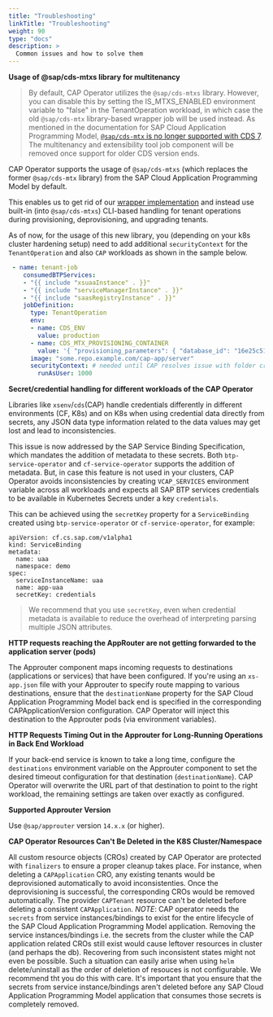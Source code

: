 ```yaml
---
title: "Troubleshooting"
linkTitle: "Troubleshooting"
weight: 90
type: "docs"
description: >
  Common issues and how to solve them
---
```


**Usage of @sap/cds-mtxs library for multitenancy**

> By default, CAP Operator utilizes the `@sap/cds-mtxs` library. However, you can disable this by setting the IS_MTXS_ENABLED environment variable to "false" in the TenantOperation workload, in which case the old `@sap/cds-mtx` library-based wrapper job will be used instead. As mentioned in the documentation for SAP Cloud Application Programming Model, [`@sap/cds-mtx` is no longer supported with CDS 7](https://cap.cloud.sap/docs/releases/jun23#migration-from-old-mtx). The multitenancy and extensibility tool job component will be removed once support for older CDS version ends.

CAP Operator supports the usage of `@sap/cds-mtxs` (which replaces the former `@sap/cds-mtx` library) from the SAP Cloud Application Programming Model by default.

This enables us to get rid of our [wrapper implementation](../concepts/operator-components/mtx-job/) and instead use built-in (into `@sap/cds-mtxs`) CLI-based handling for tenant operations during provisioning, deprovisioning, and upgrading tenants.

As of now, for the usage of this new library, you (depending on your k8s cluster hardening setup) need to add additional `securityContext` for the `TenantOperation` and also `CAP` workloads as shown in the sample below. 

``` yaml
 - name: tenant-job
    consumedBTPServices:
    - "{{ include "xsuaaInstance" . }}"
    - "{{ include "serviceManagerInstance" . }}"
    - "{{ include "saasRegistryInstance" . }}"
    jobDefinition:
      type: TenantOperation
      env:
      - name: CDS_ENV
        value: production
      - name: CDS_MTX_PROVISIONING_CONTAINER
        value: '{ "provisioning_parameters": { "database_id": "16e25c51-5455-4b17-a4d7-43545345345" } }'
      image: "some.repo.example.com/cap-app/server"
      securityContext: # needed until CAP resolves issue with folder creation in the root dir of the app container at runtime
        runAsUser: 1000
```

**Secret/credential handling for different workloads of the CAP Operator**

Libraries like `xsenv`/`cds`(CAP) handle credentials differently in different environments (CF, K8s) and on K8s when using credential data directly from secrets, any JSON data type information related to the data values may get lost and lead to inconsistencies.

This issue is now addressed by the SAP Service Binding Specification, which mandates the addition of metadata to these secrets. Both `btp-service-operator` and `cf-service-operator` supports the addition of metadata. But, in case this feature is not used in your clusters, CAP Operator avoids inconsistencies by creating `VCAP_SERVICES` environment variable across all workloads and expects all SAP BTP services credentials to be available in Kubernetes Secrets under a key `credentials`.

This can be achieved using the `secretKey` property for a `ServiceBinding` created using `btp-service-operator` or `cf-service-operator`, for example:

```
apiVersion: cf.cs.sap.com/v1alpha1
kind: ServiceBinding
metadata:
  name: uaa
  namespace: demo
spec:
  serviceInstanceName: uaa
  name: app-uaa
  secretKey: credentials
```

> We recommend that you use `secretKey`, even when credential metadata is available to reduce the overhead of interpreting parsing multiple JSON attributes.

**HTTP requests reaching the AppRouter are not getting forwarded to the application server (pods)**

The Approuter component maps incoming requests to destinations (applications or services) that have been configured. If you're using an `xs-app.json` file with your Approuter to specify route mapping to various destinations, ensure that the `destinationName` property for the 
SAP Cloud Application Programming Model back end is specified in the corresponding CAPApplicationVersion configuration. CAP Operator will inject this destination to the Approuter pods (via environment variables).


**HTTP Requests Timing Out in the Approuter for Long-Running Operations in Back End Workload**

If your back-end service is known to take a long time, configure the `destinations` environment variable on the Approuter component to set the desired timeout configuration for that destination (`destinationName`). CAP Operator will overwrite the URL part of that destination to point to the right workload, the remaining settings are taken over exactly as configured.

**Supported Approuter Version**

Use `@sap/approuter` version `14.x.x` (or higher).

**CAP Operator Resources Can't Be Deleted in the K8S Cluster/Namespace**

All custom resource objects (CROs) created by CAP Operator are protected with `finalizers` to ensure a proper cleanup takes place.
For instance, when deleting a `CAPApplication` CRO, any existing tenants would be deprovisioned automatically to avoid inconsistenties. Once the deprovisioning is successful, the corresponding CROs would be removed automatically.
The provider `CAPTenant` resource can't be deleted before deleting a consistent `CAPApplication`.
_NOTE_: CAP operator needs the `secrets` from service instances/bindings to exist for the entire lifecycle of the 
SAP Cloud Application Programming Model application. Removing the service instances/bindings i.e. the secrets from the cluster while the CAP application related CROs still exist would cause leftover resources in cluster (and perhaps the db). Recovering from such inconsistent states might not even be possible.
Such a situation can easily arise when using `helm` delete/uninstall as the order of deletion of resouces is not configurable. We recommend tht you do this with care.
It's important that you ensure that the secrets from service instance/bindings aren't deleted before any 
SAP Cloud Application Programming Model application that consumes those secrets is completely removed.
